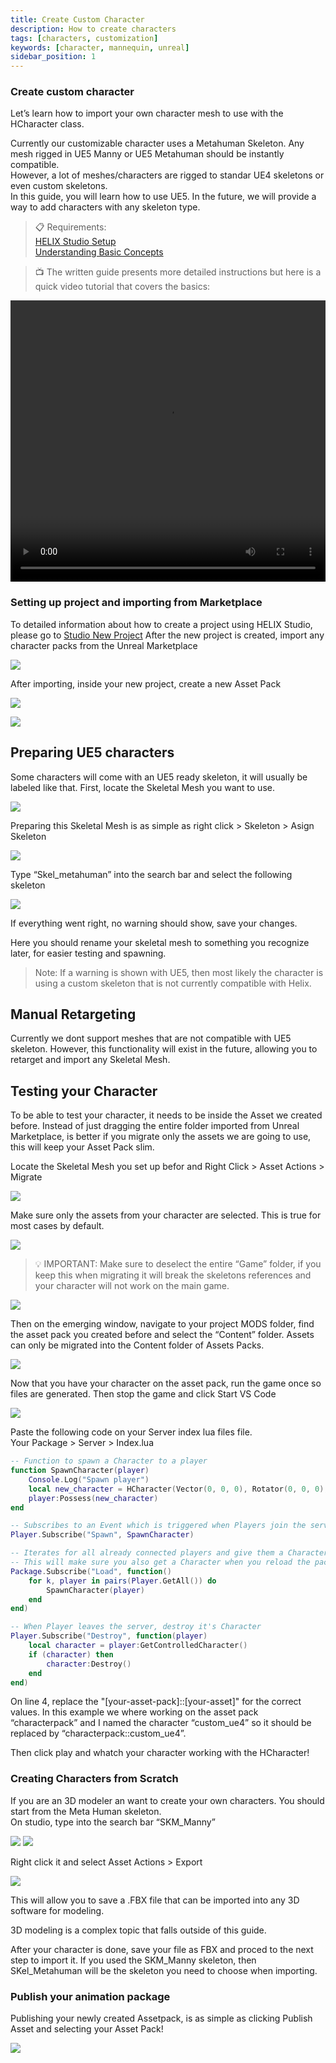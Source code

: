```yaml
---
title: Create Custom Character
description: How to create characters 
tags: [characters, customization]
keywords: [character, mannequin, unreal]
sidebar_position: 1
---
```


### Create custom character

Let’s learn how to import your own character mesh to use with the HCharacter class.  

Currently our customizable character uses a Metahuman Skeleton. Any mesh rigged in UE5 Manny or UE5 Metahuman should be instantly compatible.  
However, a lot of meshes/characters are rigged to standar UE4 skeletons or even custom skeletons.  
In this guide, you will learn how to use UE5. In the future, we will provide a way to add characters with any skeleton type.


> 📋 Requirements:  
[HELIX Studio Setup](/assets-modding/studio/setting-up-studio.md)    
[Understanding Basic Concepts](/getting-started/quick-start.mdx)


> 📺 The written guide presents more detailed instructions but here is a quick video tutorial that covers the basics:

<video controls width="100%" height="450" src="/videos/docs/assets-modding/importing-custom-assets/animations/characters/custom_char_tutorial.mp4" title="Custom Character Tutorial"></video>

### Setting up project and importing from Marketplace

To detailed information about how to create a project using HELIX Studio, please go to [Studio New Project](/assets-modding/studio/create-project.md)
After the new project is created, import any character packs from the Unreal Marketplace

![](../../../../img/docs/assets-modding/importing-custom-assets/animations/characters/Untitled_006.png)

After importing, inside your new project, create a new Asset Pack 

![](../../../../img/docs/assets-modding/importing-custom-assets/animations/characters/Untitled_003.png)

![](../../../../img/docs/assets-modding/creating-assets/studio/02_assetpack_popup.png)

## Preparing UE5 characters

Some characters will come with an UE5 ready skeleton, it will usually be labeled like that. First, locate the Skeletal Mesh you want to use.

![](../../../../img/docs/assets-modding/importing-custom-assets/animations/characters/Untitled_017.png)

Preparing this Skeletal Mesh is as simple as right click > Skeleton > Asign Skeleton

![](../../../../img/docs/assets-modding/importing-custom-assets/animations/characters/Untitled_018.png)

Type “Skel_metahuman” into the search bar and select the following skeleton

![](../../../../img/docs/assets-modding/importing-custom-assets/animations/characters/Untitled_008.png)

If everything went right, no warning should show, save your changes.

Here you should rename your skeletal mesh to something you recognize later, for easier testing and spawning.

> Note: If a warning is shown with UE5, then most likely the character is using a custom skeleton that is not currently compatible with Helix. 

## Manual Retargeting

Currently we dont support meshes that are not compatible with UE5 skeleton. However, this functionality will exist in the future, allowing you to retarget and import any Skeletal Mesh.

## Testing your Character

To be able to test your character, it needs to be inside the Asset we created before. Instead of just dragging the entire folder imported from Unreal Marketplace, is better if you migrate only the assets we are going to use, this will keep your Asset Pack slim.

Locate the Skeletal Mesh you set up befor and Right Click > Asset Actions > Migrate

![](../../../../img/docs/assets-modding/importing-custom-assets/animations/characters/Untitled_016.png)

Make sure only the assets from your character are selected. This is true for most cases by default.

![](../../../../img/docs/assets-modding/importing-custom-assets/animations/characters/Untitled_005.png)

> 💡 IMPORTANT: Make sure to deselect the entire “Game” folder, if you keep this when migrating it will break the skeletons references and your character will not work on the main game.

![](../../../../img/docs/assets-modding/importing-custom-assets/animations/characters/Untitled_013.png)

Then on the emerging window, navigate to your project MODS folder, find the asset pack you created before and select the “Content” folder. Assets can only be migrated into the Content folder of Assets Packs.

![](../../../../img/docs/assets-modding/importing-custom-assets/animations/characters/Untitled_002.png)

Now that you have your character on the asset pack, run the game once so files are generated. Then stop the game and click Start VS Code

![](../../../../img/docs/assets-modding/importing-custom-assets/animations/characters/Untitled_011.png)

Paste the following code on your Server index lua files file.   
Your Package > Server > Index.lua

```lua
-- Function to spawn a Character to a player
function SpawnCharacter(player)
    Console.Log("Spawn player")
    local new_character = HCharacter(Vector(0, 0, 0), Rotator(0, 0, 0), "[your-asset-pack]::[your-asset]")
    player:Possess(new_character)
end

-- Subscribes to an Event which is triggered when Players join the server (i.e. Spawn)
Player.Subscribe("Spawn", SpawnCharacter)

-- Iterates for all already connected players and give them a Character as well
-- This will make sure you also get a Character when you reload the package
Package.Subscribe("Load", function()
    for k, player in pairs(Player.GetAll()) do
        SpawnCharacter(player)
    end
end)

-- When Player leaves the server, destroy it's Character
Player.Subscribe("Destroy", function(player)
    local character = player:GetControlledCharacter()
    if (character) then
        character:Destroy()
    end
end)
```
On line 4, replace the "[your-asset-pack]::[your-asset]" for the correct values. In this example we where working on the asset pack “characterpack” and I named the character “custom_ue4” so it should be replaced by “characterpack::custom_ue4”.

Then click play and whatch your character working with the HCharacter!

### Creating Characters from Scratch

If you are an 3D modeler an want to create your own characters. You should start from the Meta Human skeleton.  
On studio, type into the search bar “SKM_Manny”

![](../../../../img/docs/assets-modding/importing-custom-assets/animations/characters/Untitled.png)
![](../../../../img/docs/assets-modding/importing-custom-assets/animations/characters/Untitled_009.png)

Right click it and select Asset Actions > Export

![](../../../../img/docs/assets-modding/importing-custom-assets/animations/characters/Untitled_015.png)

This will allow you to save a .FBX file that can be imported into any 3D software for modeling.

3D modeling is a complex topic that falls outside of this guide.

After your character is done, save your file as FBX and proced to the next step to import it. If you used the SKM_Manny skeleton, then SKel_Metahuman will be the skeleton you need to choose when importing.

### Publish your animation package

Publishing your newly created Assetpack, is as simple as clicking Publish Asset and selecting your Asset Pack!

![](../../../../img/docs/assets-modding/importing-custom-assets/animations/characters/Untitled_004.png)